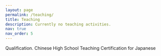 ```yaml
---
layout: page
permalink: /teaching/
title: Teaching
description: Currently no teaching activities.
nav: true
nav_order: 5
---
```

Qualification. Chinese High School Teaching Certification for Japanese

<!-- For now, this page is assumed to be a static description of your courses. You can convert it to a collection similar to `_projects/` so that you can have a dedicated page for each course.

Organize your courses by years, topics, or universities, however you like! -->
